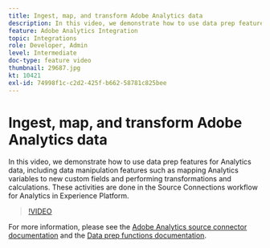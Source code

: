 ```yaml
---
title: Ingest, map, and transform Adobe Analytics data
description: In this video, we demonstrate how to use data prep features for Analytics data, including data manipulation features such as mapping Analytics variables to new custom fields and performing transformations and calculations. These activities are done in the Source Connections workflow for Analytics in Experience Platform.
feature: Adobe Analytics Integration
topic: Integrations
role: Developer, Admin
level: Intermediate
doc-type: feature video
thumbnail: 29687.jpg
kt: 10421
exl-id: 74998f1c-c2d2-425f-b662-58781c825bee
---
```

# Ingest, map, and transform Adobe Analytics data

In this video, we demonstrate how to use data prep features for Analytics data, including data manipulation features such as mapping Analytics variables to new custom fields and performing transformations and calculations. These activities are done in the Source Connections workflow for Analytics in Experience Platform.

>[!VIDEO](https://video.tv.adobe.com/v/29687?quality=12&learn=on)

For more information, please see the [Adobe Analytics source connector documentation](https://experienceleague.adobe.com/docs/experience-platform/sources/ui-tutorials/create/adobe-applications/analytics.html) and the [Data prep functions documentation](https://experienceleague.adobe.com/docs/experience-platform/data-prep/functions.html).
